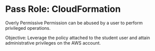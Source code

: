 # Pass Role: CloudFormation

Overly Permissive Permission can be abused by a user to perform privileged operations.

Objective: Leverage the policy attached to the student user and attain administrative privileges on the AWS account.
